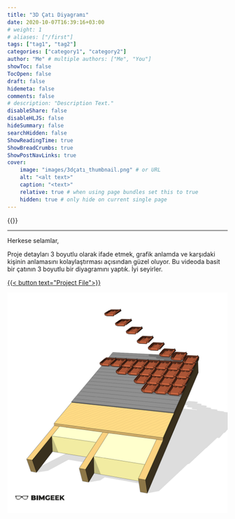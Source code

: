 ```yaml
---
title: "3D Çatı Diyagramı"
date: 2020-10-07T16:39:16+03:00
# weight: 1
# aliases: ["/first"]
tags: ["tag1", "tag2"]
categories: ["category1", "category2"]
author: "Me" # multiple authors: ["Me", "You"]
showToc: false
TocOpen: false
draft: false
hidemeta: false
comments: false
# description: "Description Text."
disableShare: false
disableHLJS: false
hideSummary: false
searchHidden: false
ShowReadingTime: true
ShowBreadCrumbs: true
ShowPostNavLinks: true
cover:
    image: "images/3dçatı_thumbnail.png" # or URL
    alt: "<alt text>"
    caption: "<text>"
    relative: true # when using page bundles set this to true
    hidden: true # only hide on current single page
---
```


{{<youtube ppbcqC4T4KQ>}}

---

Herkese selamlar,

Proje detayları 3 boyutlu olarak ifade etmek, grafik anlamda ve karşıdaki kişinin anlamasını kolaylaştırması açısından güzel oluyor. Bu videoda basit bir çatının 3 boyutlu bir diyagramını yaptık. İyi seyirler.

<a href="files/3DCatiDiyagrami.rvt" download>
    {{< button text="Project File">}}
</a>

![](images/3dçatı_post2.png)